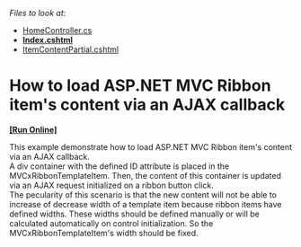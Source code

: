 <!-- default file list -->
*Files to look at*:

* [HomeController.cs](./CS/T120880/Controllers/HomeController.cs)
* **[Index.cshtml](./CS/T120880/Views/Home/Index.cshtml)**
* [ItemContentPartial.cshtml](./CS/T120880/Views/Home/ItemContentPartial.cshtml)
<!-- default file list end -->
# How to load ASP.NET MVC Ribbon item's content via an AJAX callback
<!-- run online -->
**[[Run Online]](https://codecentral.devexpress.com/t120880)**
<!-- run online end -->


This example demonstrate how to load ASP.NET MVC Ribbon item's content via an AJAX callback.<br />A div container with the defined ID attribute is placed in the MVCxRibbonTemplateItem. Then, the content of this container is updated via an AJAX request initialized on a ribbon button click.<br />The pecularity of this scenario is that the new content will not be able to increase of decrease width of a template item because ribbon items have defined widths. These widths should be defined manually or will be calculated automatically on control initialization. So the MVCxRibbonTemplateItem's width should be fixed.

<br/>


